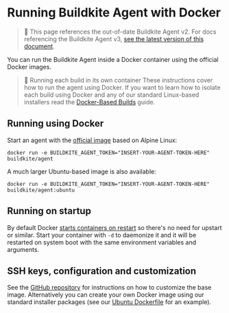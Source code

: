 # Running Buildkite Agent with Docker

>🚧 This page references the out-of-date Buildkite Agent v2.
> For docs referencing the Buildkite Agent v3, <a href="/docs/agent/v3/docker">see the latest version of this document</a>.

You can run the Buildkite Agent inside a Docker container using the official Docker images.

>📘 Running each build in its own container
> These instructions cover how to run the agent using Docker. If you want to learn how to isolate each build using Docker and any of our standard Linux-based installers read the <a href="/docs/tutorials/docker-containerized-builds">Docker-Based Builds</a> guide.


## Running using Docker

Start an agent with the [official image](https://hub.docker.com/r/buildkite/agent/) based on Alpine Linux:

```shell
docker run -e BUILDKITE_AGENT_TOKEN="INSERT-YOUR-AGENT-TOKEN-HERE" buildkite/agent
```

A much larger Ubuntu-based image is also available:

```shell
docker run -e BUILDKITE_AGENT_TOKEN="INSERT-YOUR-AGENT-TOKEN-HERE" buildkite/agent:ubuntu
```

## Running on startup

By default Docker [starts containers on restart](https://docs.docker.com/articles/host_integration/) so there's no need for upstart or similar. Start your container with `-d` to daemonize it and it will be restarted on system boot with the same environment variables and arguments.

## SSH keys, configuration and customization

See the [GitHub repository](https://github.com/buildkite/docker-buildkite-agent) for instructions on how to customize the base image. Alternatively you can create your own Docker image using our standard installer packages (see our [Ubuntu Dockerfile](https://github.com/buildkite/agent/blob/main/packaging/docker/ubuntu-22.04/Dockerfile) for an example).
